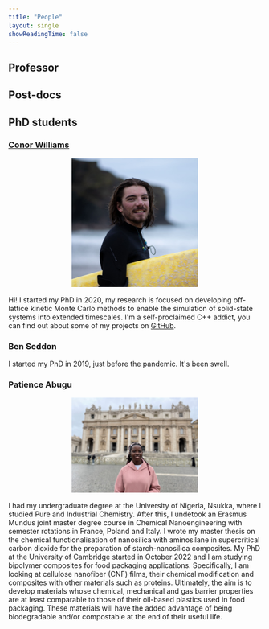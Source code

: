 ```yaml
---
title: "People"
layout: single
showReadingTime: false
---
```


## Professor

## Post-docs

## PhD students

### [Conor Williams](https://conorwilliams.github.io/)

<p align="center">
  <img src="conor.jpg" alt="Surfing the sea of vowels 🌊" width=50%/>
</p>

Hi! I started my PhD in 2020, my research is focused on developing off-lattice kinetic Monte Carlo methods to enable the simulation of solid-state systems into extended timescales. I'm a self-proclaimed C++ addict, you can find out about some of my projects on [GitHub](https://github.com/ConorWilliams).

### Ben Seddon

I started my PhD in 2019, just before the pandemic. It's been swell.

### Patience Abugu

<p align="center">
  <img src="patience.jpg" alt="Visiting the Vatican" width=50%/>
</p>

I had my undergraduate degree at the University of Nigeria, Nsukka, where I studied Pure and Industrial Chemistry. After this, I undetook an Erasmus Mundus joint master degree course in Chemical Nanoengineering with semester rotations in France, Poland and Italy. I wrote my master thesis on the chemical functionalisation of nanosilica with aminosilane in supercritical carbon dioxide for the preparation of starch-nanosilica composites. My PhD at the University of Cambridge started in October 2022 and I am studying bipolymer composites for food packaging applications. Specifically, I am looking at cellulose nanofiber (CNF) films, their chemical modification and composites with other materials such as proteins. Ultimately, the aim is to develop materials whose chemical, mechanical and gas barrier properties are at least comparable to those of their oil-based plastics used in food packaging. These materials will have the added advantage of being biodegradable and/or compostable at the end of their useful life.
